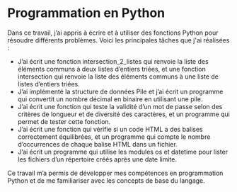 <body>
    <h1>Programmation en Python</h1>
    <p>Dans ce travail, j’ai appris à écrire et à utiliser des fonctions Python pour résoudre différents problèmes. Voici les principales tâches que j'ai réalisées :</p>
    <ul>
        <li>J’ai écrit une fonction intersection_2_listes qui renvoie la liste des éléments communs à deux listes d’entiers triées, et une fonction intersection qui renvoie la liste des éléments communs à une liste de listes d’entiers triées.</li>
        <li>J’ai implémenté la structure de données Pile et j’ai écrit un programme qui convertit un nombre décimal en binaire en utilisant une pile.</li>
        <li>J’ai écrit une fonction qui teste la validité d’un mot de passe selon des critères de longueur et de diversité des caractères, et un programme qui permet de tester cette fonction.</li>
        <li>J’ai écrit une fonction qui vérifie si un code HTML a des balises correctement équilibrées, et un programme qui compte le nombre d’occurrences de chaque balise HTML dans un fichier.</li>
        <li>J’ai écrit un programme qui utilise les modules os et datetime pour lister les fichiers d’un répertoire créés après une date limite.</li>
    </ul>
    <p>Ce travail m’a permis de développer mes compétences en programmation Python et de me familiariser avec les concepts de base du langage.</p>
</body>
